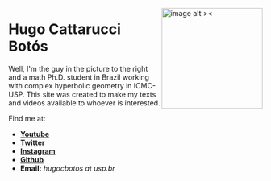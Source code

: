<p><img src="https://raw.githubusercontent.com/Poohnilista/Poohnilista.github.io/master/Images/pooh.jpg" alt="image alt ><" width="200" height="200" style="float:right"></p>
<h1 id="hugo-cattarucci-botós">Hugo Cattarucci Botós</h1>
<p>Well, I'm the guy in the picture to the right and a math Ph.D. student in Brazil working with complex hyperbolic geometry in ICMC-USP. This site was created to make my texts and videos available to whoever is interested.</p>

Find me at:

- [**Youtube**](https://www.youtube.com/channel/UCgYEmF0Qchq9iYZnJC_bIOA)
- [**Twitter**](https://twitter.com/poohnilista)
- [**Instagram**](https://www.instagram.com/poohnilista/)
- [**Github**](https://github.com/HugoCBotos)
- **Email:** *hugocbotos at usp.br*





